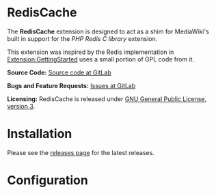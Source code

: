 # RedisCache
The **RedisCache** extension is designed to act as a shim for MediaWiki's built in support for the *PHP Redis C library* extension.

This extension was inspired by the Redis implementation in [Extension:GettingStarted](https://www.mediawiki.org/wiki/Extension:GettingStarted) uses a small portion of GPL code from it.

**Source Code:** [Source code at GitLab](https://gitlab.com/hydrawiki/extensions/RedisCache)

**Bugs and Feature Requests:** [Issues at GitLab](https://gitlab.com/hydrawiki/extensions/RedisCache/issues)

**Licensing:** RedisCache is released under [GNU General Public License, version 3](http://opensource.org/licenses/gpl-3.0.html).


# Installation
Please see the [releases page](https://gitlab.com/hydrawiki/extensions/RedisCache/tags) for the latest releases.

# Configuration
